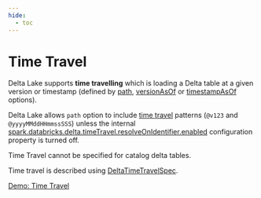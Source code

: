 ```yaml
---
hide:
  - toc
---
```


# Time Travel

Delta Lake supports **time travelling** which is loading a Delta table at a given version or timestamp (defined by [path](../options.md#path), [versionAsOf](../options.md#versionAsOf) or [timestampAsOf](../options.md#timestampAsOf) options).

Delta Lake allows `path` option to include [time travel](../DeltaTableUtils.md#extractIfPathContainsTimeTravel) patterns (`@v123` and `@yyyyMMddHHmmssSSS`) unless the internal [spark.databricks.delta.timeTravel.resolveOnIdentifier.enabled](../DeltaSQLConf.md#timeTravel.resolveOnIdentifier.enabled) configuration property is turned off.

Time Travel cannot be specified for catalog delta tables.

Time travel is described using [DeltaTimeTravelSpec](DeltaTimeTravelSpec.md).

[Demo: Time Travel](../demo/time-travel.md)
